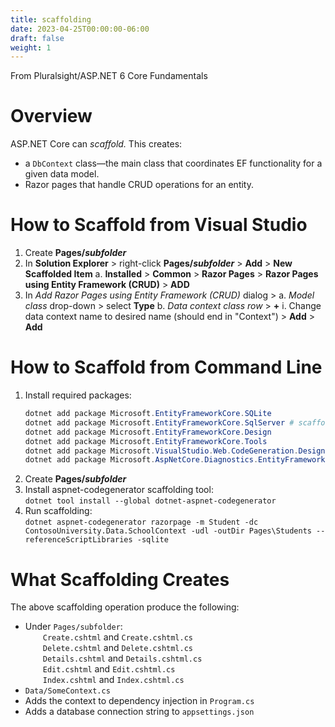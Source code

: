 ```yaml
---
title: scaffolding
date: 2023-04-25T00:00:00-06:00
draft: false
weight: 1
---
```


From Pluralsight/ASP.NET 6 Core Fundamentals

# Overview
ASP.NET Core can *scaffold.*  This creates: 
- a `DbContext` class—the main class that coordinates EF functionality for a given data model.
- Razor pages that handle CRUD operations for an entity.

# How to Scaffold from Visual Studio
1. Create **Pages/*subfolder***
2. In **Solution Explorer** > right-click **Pages/*subfolder*** > **Add** > **New Scaffolded Item**
    a. **Installed** > **Common** > **Razor Pages** > **Razor Pages using Entity Framework (CRUD)** > **ADD**
3. In *Add Razor Pages using Entity Framework (CRUD)* dialog > 
    a. *Model class* drop-down > select **Type**
    b. *Data context class row* > **+**
        i. Change data context name to desired name (should end in "Context") > **Add** > **Add**

# How to Scaffold from Command Line
1. Install required packages:
   ```powershell
   dotnet add package Microsoft.EntityFrameworkCore.SQLite
   dotnet add package Microsoft.EntityFrameworkCore.SqlServer # scaffolding tool requires SQL Server even if app does not
   dotnet add package Microsoft.EntityFrameworkCore.Design
   dotnet add package Microsoft.EntityFrameworkCore.Tools
   dotnet add package Microsoft.VisualStudio.Web.CodeGeneration.Design
   dotnet add package Microsoft.AspNetCore.Diagnostics.EntityFrameworkCore
   ```
2. Create **Pages/*subfolder***
3. Install aspnet-codegenerator scaffolding tool:  
    `dotnet tool install --global dotnet-aspnet-codegenerator`
4. Run scaffolding:   
    `dotnet aspnet-codegenerator razorpage -m Student -dc ContosoUniversity.Data.SchoolContext -udl -outDir Pages\Students --referenceScriptLibraries -sqlite`
		
# What Scaffolding Creates
The above scaffolding operation produce the following:
- Under `Pages/subfolder`:  
&emsp;&emsp;`Create.cshtml` and `Create.cshtml.cs`  
&emsp;&emsp;`Delete.cshtml` and `Delete.cshtml.cs`  
&emsp;&emsp;`Details.cshtml` and `Details.cshtml.cs`  
&emsp;&emsp;`Edit.cshtml` and `Edit.cshtml.cs`  
&emsp;&emsp;`Index.cshtml` and `Index.cshtml.cs`  
- `Data/SomeContext.cs`
- Adds the context to dependency injection in `Program.cs`
- Adds a database connection string to `appsettings.json`
